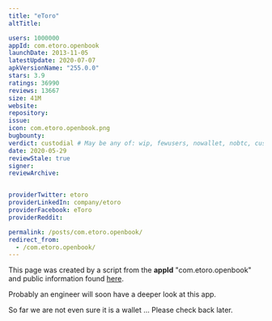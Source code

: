 ```yaml
---
title: "eToro"
altTitle: 

users: 1000000
appId: com.etoro.openbook
launchDate: 2013-11-05
latestUpdate: 2020-07-07
apkVersionName: "255.0.0"
stars: 3.9
ratings: 36990
reviews: 13667
size: 41M
website: 
repository: 
issue: 
icon: com.etoro.openbook.png
bugbounty: 
verdict: custodial # May be any of: wip, fewusers, nowallet, nobtc, custodial, nosource, nonverifiable, reproducible, bounty, defunct
date: 2020-05-29
reviewStale: true
signer: 
reviewArchive:


providerTwitter: etoro
providerLinkedIn: company/etoro
providerFacebook: eToro
providerReddit: 

permalink: /posts/com.etoro.openbook/
redirect_from:
  - /com.etoro.openbook/
---
```



This page was created by a script from the **appId** "com.etoro.openbook" and public
information found
[here](https://play.google.com/store/apps/details?id=com.etoro.openbook).

Probably an engineer will soon have a deeper look at this app.

So far we are not even sure it is a wallet ... Please check back later.
